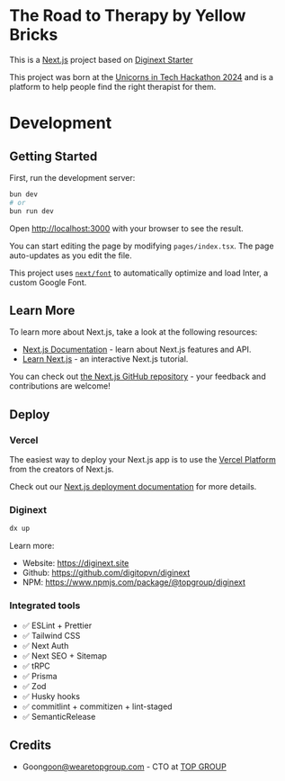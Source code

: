 # The Road to Therapy by Yellow Bricks

This is a [Next.js](https://nextjs.org/) project based on [Diginext Starter](https://github.com/digitopvn/nextjs-bun-starter)

This project was born at the [Unicorns in Tech Hackathon 2024](https://www.unicornsintech.com/uithack24/) and is a platform to help people find the right therapist for them.

# Development

## Getting Started

First, run the development server:

```bash
bun dev
# or
bun run dev
```

Open [http://localhost:3000](http://localhost:3000) with your browser to see the result.

You can start editing the page by modifying `pages/index.tsx`. The page auto-updates as you edit the file.

This project uses [`next/font`](https://nextjs.org/docs/basic-features/font-optimization) to automatically optimize and load Inter, a custom Google Font.

## Learn More

To learn more about Next.js, take a look at the following resources:

-   [Next.js Documentation](https://nextjs.org/docs) - learn about Next.js features and API.
-   [Learn Next.js](https://nextjs.org/learn) - an interactive Next.js tutorial.

You can check out [the Next.js GitHub repository](https://github.com/vercel/next.js/) - your feedback and contributions are welcome!

## Deploy

### Vercel

The easiest way to deploy your Next.js app is to use the [Vercel Platform](https://vercel.com/new?utm_medium=default-template&filter=next.js&utm_source=create-next-app&utm_campaign=create-next-app-readme) from the creators of Next.js.

Check out our [Next.js deployment documentation](https://nextjs.org/docs/deployment) for more details.

### Diginext

```bash
dx up
```

Learn more:

-   Website: https://diginext.site
-   Github: https://github.com/digitopvn/diginext
-   NPM: https://www.npmjs.com/package/@topgroup/diginext

### Integrated tools

-   ✅ ESLint + Prettier
-   ✅ Tailwind CSS
-   ✅ Next Auth
-   ✅ Next SEO + Sitemap
-   ✅ tRPC
-   ✅ Prisma
-   ✅ Zod
-   ✅ Husky hooks
-   ✅ commitlint + commitizen + lint-staged
-   ✅ SemanticRelease

## Credits

-   Goon<goon@wearetopgroup.com> - CTO at [TOP GROUP](https://www.wearetopgroup.com/?ref=github)
